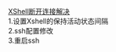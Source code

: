 [XShell断开连接解决](https://www.cnblogs.com/newsoft/p/4938948.html)  
1.设置Xshell的保持活动状态间隔  
2.ssh配置修改  
3.重启ssh  
